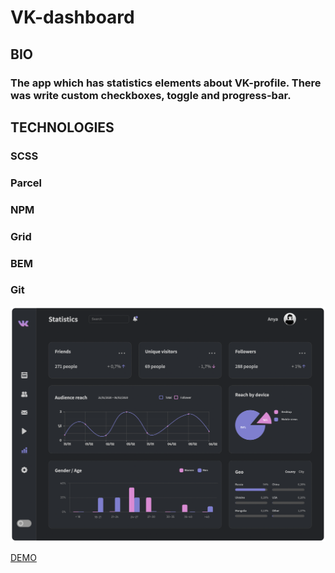 # VK-dashboard

## BIO

### The app which has statistics elements about VK-profile. There was write custom checkboxes, toggle and progress-bar.

## TECHNOLOGIES

### SCSS
### Parcel
### NPM
### Grid
### BEM
### Git

<img src="preview.png">

[DEMO](https://elena-davydik.github.io/vk-dashboard//index.html)
